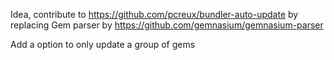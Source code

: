 Idea, contribute to https://github.com/pcreux/bundler-auto-update by replacing Gem parser by https://github.com/gemnasium/gemnasium-parser

Add a option to only update a group of gems
